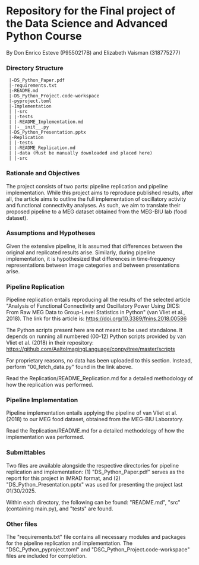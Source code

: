<h1> Repository for the Final project of the Data Science and Advanced Python Course </h1>

By Don Enrico Esteve (P9550217B) and Elizabeth Vaisman (318775277) 

<h3> Directory Structure </h3>

```
 |-DS_Python_Paper.pdf
 |-requirements.txt
 |-README.md
 |-DS_Python_Project.code-workspace
 |-pyproject.toml
 |-Implementation
 | |-src
 | |-tests
 | |-README_Implementation.md
 | |-__init__.py
 |-DS_Python_Presentation.pptx
 |-Replication
 | |-tests
 | |-README_Replication.md
 | |-data (Must be manually downloaded and placed here)
 | |-src
 ```

<h3> Rationale and Objectives </h3>
The project consists of two parts: pipeline replication and pipeline implementation. While this project aims to reproduce published results, after all, the article aims to outline
the full implementation of oscillatory activity and functional connectivity analyses. As such, we aim to translate their proposed pipeline to a MEG dataset obtained from the MEG-BIU lab (food dataset).

<h3> Assumptions and Hypotheses </h3>
Given the extensive pipeline, it is assumed that differences between the original and replicated results arise. Similarly, during pipeline implementation, it is hypothesized that differences in time-frequency representations between image categories and between presentations arise.

<h3> Pipeline Replication </h3>

Pipeline replication entails reproducing all the results of the selected article "Analysis of Functional Connectivity and Oscillatory Power Using DICS: From Raw MEG Data to Group-Level Statistics in Python" (van Vliet et al., 2018). The link for this article is: https://doi.org/10.3389/fnins.2018.00586

The Python scripts present here are not meant to be used standalone. It depends on running all numbered (00-12) Python scripts provided by van Vliet et al. (2018) in their repository: https://github.com/AaltoImagingLanguage/conpy/tree/master/scripts

For proprietary reasons, no data has been uploaded to this section. Instead, perform "00_fetch_data.py" found in the link above.

Read the Replication/README_Replication.md for a detailed methodology of how the replication was performed.

<h3> Pipeline Implementation </h3>

Pipeline implementation entails applying the pipeline of van Vliet et al. (2018) to our MEG food dataset, obtained from the MEG-BIU Laboratory.

Read the Replication/README.md for a detailed methodology of how the implementation was performed.

<h3> Submittables </h3>
Two files are available alongside the respective directories for pipeline replication and implementation: (1) "DS_Python_Paper.pdf" serves as the report for this project in IMRAD format, and (2) "DS_Python_Presentation.pptx" was used for presenting the project last 01/30/2025. 

Within each directory, the following can be found: "README.md", "src" (containing main.py), and "tests" are found.

<h3> Other files </h3>
The "requirements.txt" file contains all necessary modules and packages for the pipeline replication and implementation. The "DSC_Python_pyproject.toml" and "DSC_Python_Project.code-workspace" files are included for completion.
